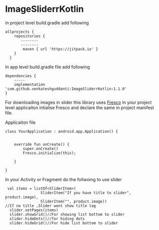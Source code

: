 # ImageSliderrKotlin

in project level build.gradle add following

```
allprojects {
    repositories {
       --------        
       --------
        maven { url 'https://jitpack.io' } 
    }
  }
```
In app level build.gradle file add following
```
dependencies {
    -----
    implementation 'com.github.venkateshguddanti:ImageSliderrKotlin:1.1.0'
}
```
For downloading images in slider this library uses [Fresco](http://frescolib.org/)
In your project level applicaiton intialise Fresco and declare the same  in project manifest file.

Applicaiton file

```
class YourApplication : android.app.Application() {

   
    override fun onCreate() {
        super.onCreate()
        Fresco.initialize(this);
        
    }
 
}

```
In your Activity or Fragment do the follwoing to use slider 

```
 val items = listOf<SliderItem>(
                SliderItem("If you have title to slider", product.image),   
                SliderItem("", product.image))                      //If no title ,Slider wont show title tag
  slider.setPages(items)
  slider.showGrid()//For showing list bottom to slider
  slider.hideDots()//for hiding dots 
  slider.hideGrid()//For hide list bottom to slider
 ```
  
